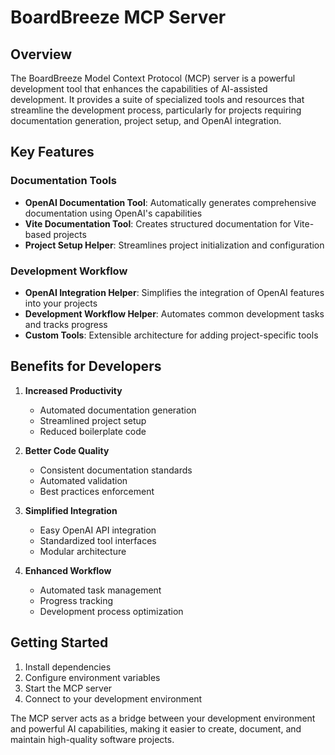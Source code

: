 # BoardBreeze MCP Server

## Overview
The BoardBreeze Model Context Protocol (MCP) server is a powerful development tool that enhances the capabilities of AI-assisted development. It provides a suite of specialized tools and resources that streamline the development process, particularly for projects requiring documentation generation, project setup, and OpenAI integration.

## Key Features

### Documentation Tools
- **OpenAI Documentation Tool**: Automatically generates comprehensive documentation using OpenAI's capabilities
- **Vite Documentation Tool**: Creates structured documentation for Vite-based projects
- **Project Setup Helper**: Streamlines project initialization and configuration

### Development Workflow
- **OpenAI Integration Helper**: Simplifies the integration of OpenAI features into your projects
- **Development Workflow Helper**: Automates common development tasks and tracks progress
- **Custom Tools**: Extensible architecture for adding project-specific tools

## Benefits for Developers

1. **Increased Productivity**
   - Automated documentation generation
   - Streamlined project setup
   - Reduced boilerplate code

2. **Better Code Quality**
   - Consistent documentation standards
   - Automated validation
   - Best practices enforcement

3. **Simplified Integration**
   - Easy OpenAI API integration
   - Standardized tool interfaces
   - Modular architecture

4. **Enhanced Workflow**
   - Automated task management
   - Progress tracking
   - Development process optimization

## Getting Started
1. Install dependencies
2. Configure environment variables
3. Start the MCP server
4. Connect to your development environment

The MCP server acts as a bridge between your development environment and powerful AI capabilities, making it easier to create, document, and maintain high-quality software projects.
